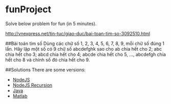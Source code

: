 funProject
==========

Solve below problem for fun (in 5 minutes).

http://vnexpress.net/tin-tuc/giao-duc/bai-toan-tim-so-3092510.html

##Bài toán tìm số
Dùng các chữ số 1, 2, 3, 4, 5, 6, 7, 8, 9, mỗi chữ số đúng 1 lần.
Hãy lập một số có 9 chữ số abcdefghk  sao cho ab chia hết cho 2; abc chia hết cho 3; abcd chia hết cho 4; abcde chia hết cho 5, …, abcdefgh chia hết cho 8 và chính số đó chia hết cho 9.

##Solutions
There are some versions:
* [NodeJS](main.js)
* [NodeJS Recursion](nodejs-recursion.js)
* [Java](Main.java)
* [Matlab](FTS_Hackathon_1.m)
